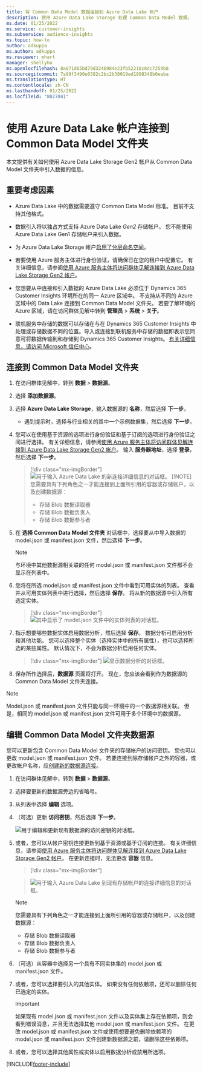 ```yaml
---
title: 将 Common Data Model 数据连接到 Azure Data Lake 帐户
description: 使用 Azure Data Lake Storage 处理 Common Data Model 数据。
ms.date: 01/25/2022
ms.service: customer-insights
ms.subservice: audience-insights
ms.topic: how-to
author: adkuppa
ms.author: adkuppa
ms.reviewer: mhart
manager: shellyha
ms.openlocfilehash: 8a871d65bd79d3246984e23fb52210c8dc7259b8
ms.sourcegitcommit: 7a99f3490e6582c2bc2b38019ed1898348b0eaba
ms.translationtype: HT
ms.contentlocale: zh-CN
ms.lasthandoff: 01/25/2022
ms.locfileid: "8027041"
---
```

# <a name="connect-to-a-common-data-model-folder-using-an-azure-data-lake-account"></a>使用 Azure Data Lake 帐户连接到 Common Data Model 文件夹

本文提供有关如何使用 Azure Data Lake Storage Gen2 帐户从 Common Data Model 文件夹中引入数据的信息。

## <a name="important-considerations"></a>重要考虑因素

- Azure Data Lake 中的数据需要遵守 Common Data Model 标准。 目前不支持其他格式。

- 数据引入将以独占方式支持 Azure Data Lake *Gen2* 存储帐户。 您不能使用 Azure Data Lake Gen1 存储帐户来引入数据。

- 为 Azure Data Lake Storage 帐户[启用了分层命名空间](/azure/storage/blobs/data-lake-storage-namespace)。

- 若要使用 Azure 服务主体进行身份验证，请确保已在您的租户中配置它。 有关详细信息，请参阅[使用 Azure 服务主体将访问群体见解连接到 Azure Data Lake Storage Gen2 帐户](connect-service-principal.md)。

- 您想要从中连接和引入数据的 Azure Data Lake 必须位于 Dynamics 365 Customer Insights 环境所在的同一 Azure 区域中。 不支持从不同的 Azure 区域中的 Data Lake 连接到 Common Data Model 文件夹。 若要了解环境的 Azure 区域，请在访问群体见解中转到 **管理员** > **系统** > **关于**。

- 联机服务中存储的数据可以存储在与在 Dynamics 365 Customer Insights 中处理或存储数据不同的位置。导入或连接到联机服务中存储的数据即表示您同意可将数据传输到和存储到 Dynamics 365 Customer Insights。 [有关详细信息，请访问 Microsoft 信任中心](https://www.microsoft.com/trust-center)。

## <a name="connect-to-a-common-data-model-folder"></a>连接到 Common Data Model 文件夹

1. 在访问群体见解中，转到 **数据** > **数据源**。

1. 选择 **添加数据源**。

1. 选择 **Azure Data Lake Storage**，输入数据源的 **名称**，然后选择 **下一步**。

   - 遇到提示时，选择与行业相关的其中一个示例数据集，然后选择 **下一步**。 

1. 您可以在使用基于资源的选项进行身份验证和基于订阅的选项进行身份验证之间进行选择。 有关详细信息，请参阅[使用 Azure 服务主体将访问群体见解连接到 Azure Data Lake Storage Gen2 帐户](connect-service-principal.md)。 输入 **服务器地址**，选择 **登录**，然后选择 **下一步**。
   > [!div class="mx-imgBorder"]
   > ![用于输入 Azure Data Lake 的新连接详细信息的对话框。](media/enter-new-storage-details.png)
   > [!NOTE]
   > 您需要具有下列角色之一才能连接到上面所引用的容器或存储帐户，以及创建数据源：
   >  - 存储 Blob 数据读取器
   >  - 存储 Blob 数据负责人
   >  - 存储 Blob 数据参与者

1. 在 **选择 Common Data Model 文件夹** 对话框中，选择要从中导入数据的 model.json 或 manifest.json 文件，然后选择 **下一步**。
   > [!NOTE]
   > 与环境中其他数据源相关联的任何 model.json 或 manifest.json 文件都不会显示在列表中。

1. 您将在所选 model.json 或 manifest.json 文件中看到可用实体的列表。 查看并从可用实体列表中进行选择，然后选择 **保存**。 将从新的数据源中引入所有选定实体。
   > [!div class="mx-imgBorder"]
   > ![其中显示了 model.json 文件中的实体列表的对话框。](media/review-entities.png)

8. 指示想要哪些数据实体启用数据分析，然后选择 **保存**。 数据分析可启用分析和其他功能。 您可以选择整个实体（选择实体中的所有属性），也可以选择所选的某些属性。 默认情况下，不会为数据分析启用任何实体。
   > [!div class="mx-imgBorder"]
   > ![显示数据分析的对话框。](media/dataprofiling-entities.png)

9. 保存所作选择后，**数据源** 页面将打开。 现在，您应该会看到作为数据源的 Common Data Model 文件夹连接。

> [!NOTE]
> Model.json 或 manifest.json 文件只能与同一环境中的一个数据源相关联。 但是，相同的 model.json 或 manifest.json 文件可用于多个环境中的数据源。

## <a name="edit-a-common-data-model-folder-data-source"></a>编辑 Common Data Model 文件夹数据源

您可以更新包含 Common Data Model 文件夹的存储帐户的访问密钥。 您也可以更改 model.json 或 manifest.json 文件。 若要连接到除存储帐户之外的容器，或更改帐户名称，应[创建新的数据源连接](#connect-to-a-common-data-model-folder)。

1. 在访问群体见解中，转到 **数据** > **数据源**。

2. 选择要更新的数据源旁边的省略号。

3. 从列表中选择 **编辑** 选项。

4. （可选）更新 **访问密钥**，然后选择 **下一步**。

   ![用于编辑和更新现有数据源的访问密钥的对话框。](media/edit-access-key.png)

5. 或者，您可以从帐户密钥连接更新到基于资源或基于订阅的连接。 有关详细信息，请参阅[使用 Azure 服务主体将访问群体见解连接到 Azure Data Lake Storage Gen2 帐户](connect-service-principal.md)。 在更新连接时，无法更改 **容器** 信息。
   > [!div class="mx-imgBorder"]

   > ![用于输入 Azure Data Lake 到现有存储帐户的连接详细信息的对话框。](media/enter-existing-storage-details.png)

   > [!NOTE]
   > 您需要具有下列角色之一才能连接到上面所引用的容器或存储帐户，以及创建数据源：
   >  - 存储 Blob 数据读取器
   >  - 存储 Blob 数据负责人
   >  - 存储 Blob 数据参与者


6. （可选）从容器中选择另一个具有不同实体集的 model.json 或 manifest.json 文件。

7. 或者，您可以选择要引入的其他实体。 如果没有任何依赖项，还可以删除任何已选定的实体。

   > [!IMPORTANT]
   > 如果现有 model.json 或 manifest.json 文件以及实体集上存在依赖项，则会看到错误消息，并且无法选择其他 model.json 或 manifest.json 文件。 在更改 model.json 或 manifest.json 文件或使用想要避免删除依赖项的 model.json 或 manifest.json 文件创建新数据源之前，请删除这些依赖项。

8. 或者，您可以选择其他属性或实体以启用数据分析或禁用所选项。   


[!INCLUDE[footer-include](../includes/footer-banner.md)]
